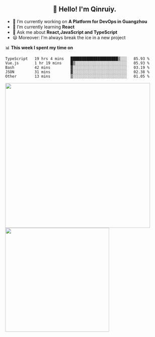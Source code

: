 <h2 align="center">👋 Hello! I'm Qinruiy.</h2>


- 🔭 I’m currently working on **A Platform for DevOps in Guangzhou**
- 🌱 I’m currently learning **React**
- 💬 Ask me about **React,JavaScript and TypeScript**
- 😃 Moreover: I'm always break the ice in a new project

📊 **This week I spent my time on**

<!--START_SECTION:waka-->
```text
TypeScript   19 hrs 4 mins   █████████████████████▒░░░   85.93 % 
Vue.js       1 hr 19 mins    █▒░░░░░░░░░░░░░░░░░░░░░░░   05.93 % 
Bash         42 mins         ▓░░░░░░░░░░░░░░░░░░░░░░░░   03.19 % 
JSON         31 mins         ▓░░░░░░░░░░░░░░░░░░░░░░░░   02.38 % 
Other        13 mins         ▒░░░░░░░░░░░░░░░░░░░░░░░░   01.05 % 
```
<!--END_SECTION:waka-->

<p>
<img align="left" width="460" src="https://github-readme-stats.vercel.app/api?username=Qinruiy&custom_title=Qrinruiy's Github Stats&theme=graywhite&hide_border=true"/> <img align="left" width="330" src="https://github-readme-stats.vercel.app/api/top-langs/?username=Qinruiy&layout=compact&theme=graywhite&hide_border=true"/>
</p>
